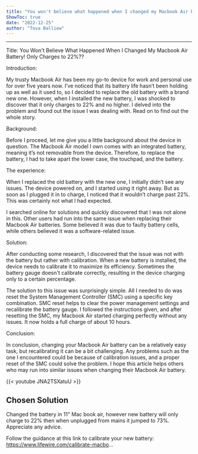 ```yaml
---
title: "You won't believe what happened when I changed my Macbook Air battery! Only charges to 22%??!"
ShowToc: true 
date: "2022-12-25"
author: "Tova Balliew"
---
```

*****
Title: You Won't Believe What Happened When I Changed My Macbook Air Battery! Only Charges to 22%??

Introduction:

My trusty Macbook Air has been my go-to device for work and personal use for over five years now. I’ve noticed that its battery life hasn’t been holding up as well as it used to, so I decided to replace the old battery with a brand new one. However, when I installed the new battery, I was shocked to discover that it only charges to 22% and no higher. I delved into the problem and found out the issue I was dealing with. Read on to find out the whole story.

Background:

Before I proceed, let me give you a little background about the device in question. The Macbook Air model I own comes with an integrated battery, meaning it’s not removable from the device. Therefore, to replace the battery, I had to take apart the lower case, the touchpad, and the battery.

The experience:

When I replaced the old battery with the new one, I initially didn’t see any issues. The device powered on, and I started using it right away. But as soon as I plugged it in to charge, I noticed that it wouldn’t charge past 22%. This was certainly not what I had expected.

I searched online for solutions and quickly discovered that I was not alone in this. Other users had run into the same issue when replacing their Macbook Air batteries. Some believed it was due to faulty battery cells, while others believed it was a software-related issue.

Solution:

After conducting some research, I discovered that the issue was not with the battery but rather with calibration. When a new battery is installed, the device needs to calibrate it to maximize its efficiency. Sometimes the battery gauge doesn't calibrate correctly, resulting in the device charging only to a certain percentage.

The solution to this issue was surprisingly simple. All I needed to do was reset the System Management Controller (SMC) using a specific key combination. SMC reset helps to clear the power management settings and recalibrate the battery gauge. I followed the instructions given, and after resetting the SMC, my Macbook Air started charging perfectly without any issues. It now holds a full charge of about 10 hours.

Conclusion:

In conclusion, changing your Macbook Air battery can be a relatively easy task, but recalibrating it can be a bit challenging. Any problems such as the one I encountered could be because of calibration issues, and a proper reset of the SMC could solve the problem. I hope this article helps others who may run into similar issues when changing their Macbook Air battery.

{{< youtube JNA2TSXatuU >}} 



## Chosen Solution
 Changed the battery in 11" Mac book air, however new battery will only charge to 22% then when unplugged from mains it jumped to 73%.  Appreciate any advice.

 Follow the guidance at this link to calibrate your new battery: https://www.lifewire.com/calibrate-macbo...




